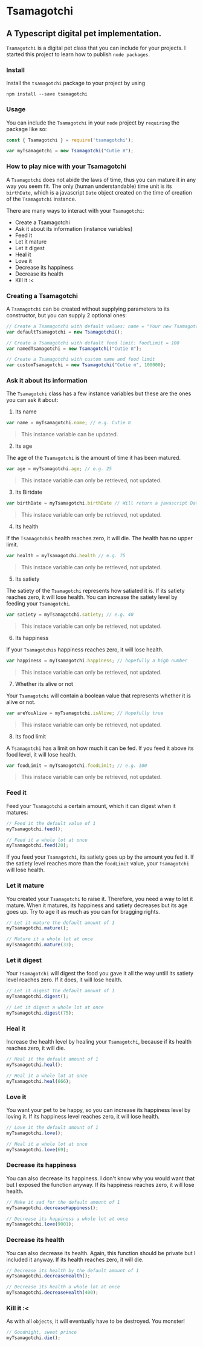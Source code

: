 # Tsamagotchi
## A Typescript digital pet implementation.

`Tsamagotchi` is a digital pet class that you can include for your projects. I started this project to learn how to publish `node packages`.

### Install

Install the `tsamagotchi` package to your project by using

```shell
npm install --save tsamagotchi
```

### Usage

You can include the `Tsamagotchi` in your `node` project by `requiring` the package like so:

```javascript
const { Tsamagotchi } = require('tsamagotchi');

var myTsamagotchi = new Tsamagotchi("Cutie π");
```

### How to play nice with your Tsamagotchi

A `Tsamagotchi` does not abide the laws of time, thus you can mature it in any way you seem fit. The only (human understandable) time unit is its `birthDate`, which is a javascript `Date` object created on the time of creation of the `Tsamagotchi` instance.

There are many ways to interact with your `Tsamagotchi`:

- Create a Tsamagotchi
- Ask it about its information (instance variables)
- Feed it
- Let it mature
- Let it digest
- Heal it
- Love it
- Decrease its happiness
- Decrease its health
- Kill it :<

### Creating a Tsamagotchi

A `Tsamagotchi` can be created without supplying parameters to its constructor, but you can supply 2 optional ones:

```javascript
// Create a Tsamagotchi with default values: name = "Your new Tsamagotchi", foodLimit = 100
var defaultTsamagotchi = new Tsamagotchi();

// Create a Tsamagotchi with default food limit: foodLimit = 100
var namedTsamagotchi = new Tsamagotchi("Cutie π");

// Create a Tsamagotchi with custom name and food limit
var customTsamagotchi = new Tsamagotchi("Cutie π", 100000);
```

### Ask it about its information

The `Tsamagotchi` class has a few instance variables but these are the ones you can ask it about:

1. Its name

```javascript
var name = myTsamagotchi.name; // e.g. Cutie π
```

> This instance variable can be updated.   

2. Its age

The age of the `Tsamagotchi` is the amount of time it has been matured.

```javascript
var age = myTsamagotchi.age; // e.g. 25
```

> This instace variable can only be retrieved, not updated.

3. Its Birtdate

```javascript
var birthDate = myTsamagotchi.birthDate // Will return a javascript Date object
```

> This instace variable can only be retrieved, not updated.

4. Its health 

If the `Tsamagotchis` health reaches zero, it will die. The health has no upper limit.

```javascript
var health = myTsamagotchi.health // e.g. 75
```

> This instace variable can only be retrieved, not updated.

5. Its satiety

The satiety of the `Tsamagotchi` represents how satiated it is. If its satiety reaches zero, it will lose health. You can increase the satiety level by feeding your `Tsamagotchi`.

```javascript
var satiety = myTsamagotchi.satiety; // e.g. 40
```

> This instace variable can only be retrieved, not updated.

6. Its happiness

If your `Tsamagotchis` happiness reaches zero, it will lose health.

```javascript
var happiness = myTsamagotchi.happiness; // hopefully a high number
```

> This instace variable can only be retrieved, not updated.

7. Whether its alive or not

Your `Tsamagotchi` will contain a boolean value that represents whether it is alive or not.

```javascript
var areYouAlive = myTsamagotchi.isAlive; // Hopefully true
```

> This instace variable can only be retrieved, not updated.

8. Its food limit

A `Tsamagotchi` has a limit on how much it can be fed. If you feed it above its food level, it will lose health.

```javascript
var foodLimit = myTsamagotchi.foodLimit; // e.g. 100
```

> This instace variable can only be retrieved, not updated.

### Feed it

Feed your `Tsamagotchi` a certain amount, which it can digest when it matures:

```javascript
// Feed it the default value of 1
myTsamagotchi.feed();

// Feed it a whole lot at once
myTsamagotchi.feed(20);
```

If you feed your `Tsamagotchi`, its satiety goes up by the amount you fed it. If the satiety level reaches more than the `foodLimit` value, your `Tsamagotchi` will lose health.

### Let it mature

You created your `Tsamagotchi` to raise it. Therefore, you need a way to let it mature. When it matures, its happiness and satiety decreases but its age goes up. Try to age it as much as you can for bragging rights.

```javascript
// Let it mature the default amount of 1
myTsamagotchi.mature();

// Mature it a whole lot at once
myTsamagotchi.mature(33);
```

### Let it digest

Your `Tsamagotchi` will digest the food you gave it all the way untill its satiety level reaches zero. If it does, it will lose health.

```javascript
// Let it digest the default amount of 1
myTsamagotchi.digest();

// Let it digest a whole lot at once
myTsamagotchi.digest(75);
```

### Heal it

Increase the health level by healing your `Tsamagotchi`, because if its health reaches zero, it will die.

```javascript
// Heal it the default amount of 1
myTsamagotchi.heal();

// Heal it a whole lot at once
myTsamagotchi.heal(666);
```

### Love it

You want your pet to be happy, so you can increase its happiness level by loving it. If its happiness level reaches zero, it will lose health.

```javascript
// Love it the default amount of 1
myTsamagotchi.love();

// Heal it a whole lot at once
myTsamagotchi.love(69);
```

### Decrease its happiness

You can also decrease its happiness. I don't know why you would want that but I exposed the function anyway. If its happiness reaches zero, it will lose health.

```javascript
// Make it sad for the default amount of 1
myTsamagotchi.decreaseHappiness();

// Decrease its happiness a whole lot at once
myTsamagotchi.love(9001);
```

### Decrease its health

You can also decrease its health. Again, this function should be private but I included it anyway. If its health reaches zero, it will die.

```javascript
// Decrease its health by the default amount of 1
myTsamagotchi.decreaseHealth();

// Decrease its health a whole lot at once
myTsamagotchi.decreaseHealth(400);
```

### Kill it :<

As with all `objects`, it will eventually have to be destroyed. You monster!

```javascript
// Goodnight, sweet prince
myTsamagotchi.die();
```